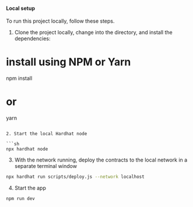 

#### Local setup

To run this project locally, follow these steps.

1. Clone the project locally, change into the directory, and  install the dependencies:



# install using NPM or Yarn
npm install

# or

yarn
```

2. Start the local Hardhat node

```sh
npx hardhat node
```

3. With the network running, deploy the contracts to the local network in a separate terminal window

```sh
npx hardhat run scripts/deploy.js --network localhost
```

4. Start the app

```
npm run dev
```
